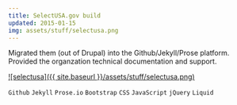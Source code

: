 ```yaml
---
title: SelectUSA.gov build
updated: 2015-01-15
img: assets/stuff/selectusa.png
---
```


Migrated them (out of Drupal) into the Github/Jekyll/Prose platform. Provided the organzation technical documentation and support.

[![selectusa]({{ site.baseurl }}/assets/stuff/selectusa.png)](https://github.com/SelectUSA)

`Github` `Jekyll` `Prose.io` `Bootstrap` `CSS` `JavaScript` `jQuery` `Liquid`  